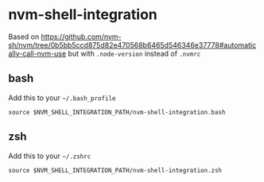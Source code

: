 # nvm-shell-integration

Based on https://github.com/nvm-sh/nvm/tree/0b5bb5ccd875d82e470568b6465d546346e37778#automatically-call-nvm-use but with `.node-version` instead of `.nvmrc`


## bash
Add this to your `~/.bash_profile`

```
source $NVM_SHELL_INTEGRATION_PATH/nvm-shell-integration.bash
```

## zsh
Add this to your `~/.zshrc`

```
source $NVM_SHELL_INTEGRATION_PATH/nvm-shell-integration.zsh
```
